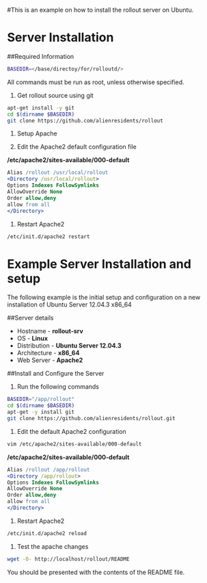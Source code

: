 #This is an example on how to install the rollout server on Ubuntu.

# Server Installation
##Required Information

  ```bash
BASEDIR=</base/directoy/for/rolloutd/>
  ```

All commands must be run as root, unless otherwise specified.


1.  Get rollout source using git

  ```bash
  apt-get install -y git
  cd $(dirname $BASEDIR)
  git clone https://github.com/alienresidents/rollout
  ```

1.  Setup Apache

  1.  Edit the Apache2 default configuration file

  **/etc/apache2/sites-available/000-default**

  ```apache
Alias /rollout /usr/local/rollout
<Directory /usr/local/rollout>
  Options Indexes FollowSymlinks
  AllowOverride None
  Order allow,deny
  allow from all
</Directory>
  ```

  1.  Restart Apache2

  ```bash
/etc/init.d/apache2 restart
  ```

# Example Server Installation and setup
The following example is the initial setup and configuration on
a new installation of Ubuntu Server 12.04.3 x86_64

##Server details
* Hostname - **rollout-srv**
* OS - **Linux**
* Distribution - **Ubuntu Server 12.04.3**
* Architecture - **x86_64**
* Web Server - **Apache2**


##Install and Configure the Server
1.  Run the following commands

  ```bash
BASEDIR="/app/rollout"
cd $(dirname $BASEDIR)
apt-get -y install git
git clone https://github.com/alienresidents/rollout.git
  ```

1.  Edit the default Apache2 configuration

  ```bash
vim /etc/apache2/sites-available/000-default
  ```

  **/etc/apache2/sites-available/000-default**

  ```apache
Alias /rollout /app/rollout
<Directory /app/rollout>
  Options Indexes FollowSymlinks
  AllowOverride None
  Order allow,deny
  allow from all
</Directory>
  ```

1.  Restart Apache2

  ```bash
/etc/init.d/apache2 reload
  ```

1.  Test the apache changes

  ```bash
wget -O- http://localhost/rollout/README
  ```
You should be presented with the contents of the README file.
